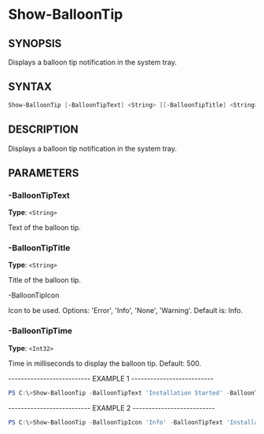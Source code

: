 Show-BalloonTip
===============

SYNOPSIS
--------

Displays a balloon tip notification in the system tray.

SYNTAX
------

```powershell
Show-BalloonTip [-BalloonTipText] <String> [[-BalloonTipTitle] <String>] [[-BalloonTipIcon] {None | Info | Warning | Error}] [[-BalloonTipTime] <Int32>] [<CommonParameters>]
```

DESCRIPTION
-----------

Displays a balloon tip notification in the system tray.

PARAMETERS
----------

### -BalloonTipText

**Type**: `<String>`

Text of the balloon tip.

### -BalloonTipTitle

**Type**: `<String>`

Title of the balloon tip.

-BalloonTipIcon

Icon to be used. Options: 'Error', 'Info', 'None', 'Warning'. Default
is: Info.

### -BalloonTipTime

**Type**: `<Int32>`

Time in milliseconds to display the balloon tip. Default: 500.

-------------------------- EXAMPLE 1 --------------------------

```powershell
PS C:\>Show-BalloonTip -BalloonTipText 'Installation Started' -BalloonTipTitle 'Application Name'
```

-------------------------- EXAMPLE 2 --------------------------

```powershell
PS C:\>Show-BalloonTip -BalloonTipIcon 'Info' -BalloonTipText 'Installation Started' -BalloonTipTitle 'Application Name' -BalloonTipTime 1000
```
